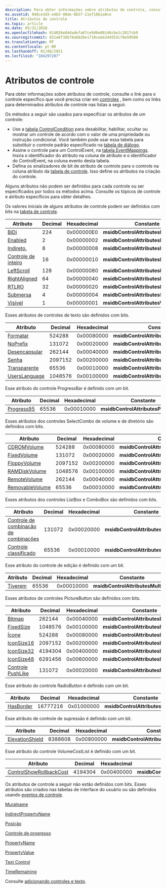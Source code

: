 ```yaml
---
description: Para obter informações sobre atributos de controle, consulte o link para o controle específico que você precisa criar em controles, bem como os links para determinados atributos de controle nas listas a seguir.
ms.assetid: 948ce3d3-e463-40de-8b5f-21ef18b1a0ce
title: Atributos de controle
ms.topic: article
ms.date: 05/31/2018
ms.openlocfilehash: 61d026e84dadefa67ce9d6e00146c6e1c2017cb9
ms.sourcegitcommit: 831e8f3db78ab820e1710cede244553c70e50500
ms.translationtype: MT
ms.contentlocale: pt-BR
ms.lasthandoff: 01/08/2021
ms.locfileid: "104297207"
---
```

# <a name="control-attributes"></a>Atributos de controle

Para obter informações sobre atributos de controle, consulte o link para o controle específico que você precisa criar em [controles](controls.md) , bem como os links para determinados atributos de controle nas listas a seguir.

Os métodos a seguir são usados para especificar os atributos de um controle:

-   Use a [tabela ControlCondition](controlcondition-table.md) para desabilitar, habilitar, ocultar ou mostrar um controle de acordo com o valor de uma propriedade ou instrução condicional. Você também pode usar essa tabela para substituir o controle padrão especificado na [tabela de diálogo](dialog-table.md).
-   Assine o controle para um ControlEvent, na [tabela EventMappings](eventmapping-table.md). Insira o identificador do atributo na coluna de atributo e o identificador do ControlEvent, na coluna evento desta tabela.
-   Defina os sinalizadores de bit de atributo de controle para o controle na coluna atributo da [tabela de controle](control-table.md). Isso define os atributos na criação do controle.

Alguns atributos não podem ser definidos para cada controle ou ser especificados por todos os métodos acima. Consulte os tópicos de controle e atributo específicos para obter detalhes.

Os valores iniciais de alguns atributos de controle podem ser definidos com bits na [tabela de controle](control-table.md).



| Atributo                                          | Decimal | Hexadecimal | Constante                               |
|----------------------------------------------------|---------|-------------|----------------------------------------|
| [BiDi](bidi-control-attribute.md)                 | 224     | 0x000000E0  | **msidbControlAttributesBiDi**         |
| [Enabled](enabled-control-attribute.md)           | 2       | 0x00000002  | **msidbControlAttributesEnabled**      |
| [Indireto.](indirect-control-attribute.md)         | 8       | 0x00000008  | **msidbControlAttributesIndirect**     |
| [Controle de inteiro](integer-control-attribute.md)   | 16      | 0x00000010  | **msidbControlAttributesInteger**      |
| [LeftScroll](leftscroll-control-attribute.md)     | 128     | 0x00000080  | **msidbControlAttributesLeftScroll**   |
| [RightAligned](rightaligned-control-attribute.md) | 64      | 0x00000040  | **msidbControlAttributesRightAligned** |
| [RTLRO](rtlro-control-attribute.md)               | 32      | 0x00000020  | **msidbControlAttributesRTLRO**        |
| [Submersa](sunken-control-attribute.md)             | 4       | 0x00000004  | **msidbControlAttributesSunken**       |
| [Visível](visible-control-attribute.md)           | 1       | 0x00000001  | **msidbControlAttributesVisible**      |



 

Esses atributos de controles de texto são definidos com bits.



| Atributo                                            | Decimal | Hexadecimal | Constante                                |
|------------------------------------------------------|---------|-------------|-----------------------------------------|
| [Formatar](formatsize-control-attribute.md)       | 524288  | 0x00080000  | **msidbControlAttributesFormatSize**    |
| [NoPrefix](noprefix-control-attribute.md)           | 131072  | 0x00020000  | **msidbControlAttributesNoPrefix**      |
| [Desencapsular](nowrap-control-attribute.md)               | 262144  | 0x00040000  | **msidbControlAttributesNoWrap**        |
| [Senha](password-control-attribute.md)           | 2097152 | 0x00200000  | **msidbControlAttributesPasswordInput** |
| [Transparente](transparent-control-attribute.md)     | 65536   | 0x00010000  | **msidbControlAttributesTransparent**   |
| [UsersLanguage](userslanguage-control-attribute.md) | 1048576 | 0x00100000  | **msidbControlAttributesUsersLanguage** |



 

Esse atributo do controle ProgressBar é definido com um bit.



| Atributo                                      | Decimal | Hexadecimal | Constante                             |
|------------------------------------------------|---------|-------------|--------------------------------------|
| [Progress95](progress95-control-attribute.md) | 65536   | 0x00010000  | **msidbControlAttributesProgress95** |



 

Esses atributos dos controles SelectCombo de volume e de diretório são definidos com bits.



| Atributo                                                | Decimal | Hexadecimal | Constante                                  |
|----------------------------------------------------------|---------|-------------|-------------------------------------------|
| [CDROMVolume](cdromvolume-control-attribute.md)         | 524288  | 0x00080000  | **msidbControlAttributesCDROMVolume**     |
| [FixedVolume](fixedvolume-control-attribute.md)         | 131072  | 0x00020000  | **msidbControlAttributesFixedVolume**     |
| [FloppyVolume](floppyvolume-control-attribute.md)       | 2097152 | 0x00200000  | **msidbControlAttributesFloppyVolume**    |
| [RAMDiskVolume](ramdiskvolume-control-attribute.md)     | 1048576 | 0x00100000  | **msidbControlAttributesRAMDiskVolume**   |
| [RemoteVolume](remotevolume-control-attribute.md)       | 262144  | 0x00040000  | **msidbControlAttributesRemoteVolume**    |
| [RemovableVolume](removablevolume-control-attribute.md) | 65536   | 0x00010000  | **msidbControlAttributesRemovableVolume** |



 

Esses atributos dos controles ListBox e ComboBox são definidos com bits.



| Atributo                                            | Decimal | Hexadecimal | Constante                            |
|------------------------------------------------------|---------|-------------|-------------------------------------|
| [Controle de combinação de combinações](combolist-control-attribute.md) | 131072  | 0x00020000  | **msidbControlAttributesComboList** |
| [Controle classificado](sorted-control-attribute.md)       | 65536   | 0x00010000  | **msidbControlAttributesSorted**    |



 

Esse atributo do controle de edição é definido com um bit.



| Atributo                                    | Decimal | Hexadecimal | Constante                            |
|----------------------------------------------|---------|-------------|-------------------------------------|
| [Tiverem](multiline-control-attribute.md) | 65536   | 0x00010000  | **msidbControlAttributesMultiline** |



 

Esses atributos de controles PictureButton são definidos com bits.



| Atributo                                          | Decimal | Hexadecimal | Constante                             |
|----------------------------------------------------|---------|-------------|--------------------------------------|
| [Bitmap](bitmap-control-attribute.md)             | 262144  | 0x00040000  | **msidbControlAttributesBitmap**     |
| [FixedSize](fixedsize-control-attribute.md)       | 1048576 | 0x00100000  | **msidbControlAttributesFixedSize**  |
| [Ícone](icon-control-attribute.md)                 | 524288  | 0x00080000  | **msidbControlAttributesIcon**       |
| [IconSize16](iconsize-control-attribute.md)       | 2097152 | 0x00200000  | **msidbControlAttributesIconSize16** |
| [IconSize32](iconsize-control-attribute.md)       | 4194304 | 0x00400000  | **msidbControlAttributesIconSize32** |
| [IconSize48](iconsize-control-attribute.md)       | 6291456 | 0x00600000  | **msidbControlAttributesIconSize48** |
| [Controle PushLike](pushlike-control-attribute.md) | 131072  | 0x00020000  | **msidbControlAttributesPushLike**   |



 

Esse atributo do controle RadioButton é definido com um bit.



| Atributo                                    | Decimal  | Hexadecimal | Constante                            |
|----------------------------------------------|----------|-------------|-------------------------------------|
| [HasBorder](hasborder-control-attribute.md) | 16777216 | 0x01000000  | **msidbControlAttributesHasBorder** |



 

Esse atributo de controle de supressão é definido com um bit.



| Atributo                                        | Decimal | Hexadecimal | Constante                                  |
|--------------------------------------------------|---------|-------------|-------------------------------------------|
| [ElevationShield](elevationshield-attribute.md) | 8388608 | 0x00800000  | **msidbControlAttributesElevationShield** |



 

Esse atributo do controle VolumeCostList é definido com um bit.



| Atributo                                                                | Decimal | Hexadecimal | Constante                         |
|--------------------------------------------------------------------------|---------|-------------|----------------------------------|
| [ControlShowRollbackCost](controlshowrollbackcost-control-attribute.md) | 4194304 | 0x00400000  | **msidbControlShowRollbackCost** |



 

Os atributos de controle a seguir não estão definidos com bits. Esses atributos são criados nas tabelas de interface do usuário ou são definidos usando [eventos de controle](control-events.md).

[Muralname](billboardname-control-attribute.md)

 

[IndirectPropertyName](indirectpropertyname-control-attribute.md)

 

[Posição](position-control-attribute.md)

 

[Controle de progresso](progress-control-attribute.md)

 

[PropertyName](propertyname-control-attribute.md)

 

[PropertyValue](propertyvalue-control-attribute.md)

 

[Text Control](text-control-attribute.md)

 

[TimeRemaining](timeremaining-control-attribute.md)

Consulte [adicionando controles e texto](adding-controls-and-text.md).

 

 



